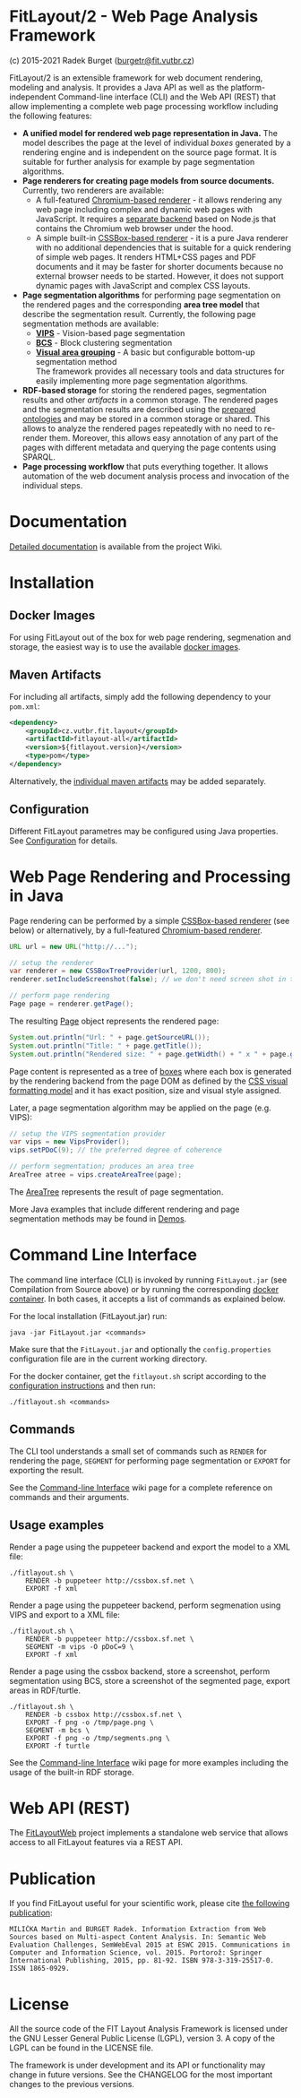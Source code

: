 # FitLayout/2 - Web Page Analysis Framework
(c) 2015-2021 Radek Burget (burgetr@fit.vutbr.cz)

FitLayout/2 is an extensible framework for web document rendering, modeling and analysis. It provides a Java API as well as the platform-independent Command-line interface (CLI) and the Web API (REST) that allow implementing a complete web page processing workflow including the following features:  

- **A unified model for rendered web page representation in Java.** The model describes the page at the level of individual *boxes* generated by a rendering engine and is independent on the source page format. It is suitable for further analysis for example by page segmentation algorithms.
- **Page renderers for creating page models from source documents.** Currently, two renderers are available:
  - A full-featured [Chromium-based renderer](https://github.com/FitLayout/FitLayout/tree/main/fitlayout-render-puppeteer) - it allows rendering any web page including complex and dynamic web pages with JavaScript. It requires a [separate backend](https://github.com/FitLayout/fitlayout-puppeteer) based on Node.js that contains the Chromium web browser under the hood.
  - A simple built-in [CSSBox-based renderer](https://github.com/FitLayout/FitLayout/tree/main/fitlayout-render-cssbox) - it is a pure Java renderer with no additional dependencies that is suitable for a quick rendering of simple web pages. It renders HTML+CSS pages and PDF documents and it may be faster for shorter documents because no external browser needs to be started. However, it does not support dynamic pages with JavaScript and complex CSS layouts.
- **Page segmentation algorithms** for performing page segmentation on the rendered pages and the corresponding **area tree model** that describe the segmentation result. Currently, the following page segmentation methods are available:
  - **[VIPS](https://github.com/FitLayout/FitLayout/tree/main/fitlayout-segm-vips)** - Vision-based page segmentation
  - **[BCS](https://github.com/FitLayout/FitLayout/tree/main/fitlayout-segm-bcs)** - Block clustering segmentation 
  - **[Visual area grouping](https://github.com/FitLayout/FitLayout/tree/main/fitlayout-segm-base)** - A basic but configurable bottom-up segmentation method \
   The framework provides all necessary tools and data structures for easily implementing more page segmentation algorithms.
- **RDF-based storage** for storing the rendered pages, segmentation results and other *artifacts* in a common storage. The rendered pages and the segmentation results are described using the [prepared ontologies](https://github.com/FitLayout/FitLayout.github.io/tree/main/ontology) and may be stored in a common storage or shared. This allows to analyze the rendered pages repeatedly with no need to re-render them. Moreover, this allows easy annotation of any part of the pages with different metadata and querying the page contents using SPARQL.
- **Page processing workflow** that puts everything together. It allows automation of the web document analysis process and invocation of the individual steps.

# Documentation

[Detailed documentation](https://github.com/FitLayout/FitLayout/wiki) is available from the project Wiki.

# Installation

## Docker Images

For using FitLayout out of the box for web page rendering, segmenation and storage, the easiest way is to use the available [docker images](https://github.com/FitLayout/docker-images).

## Maven Artifacts

For including all artifacts, simply add the following dependency to your `pom.xml`:

```xml
<dependency>
    <groupId>cz.vutbr.fit.layout</groupId>
    <artifactId>fitlayout-all</artifactId>
    <version>${fitlayout.version}</version>
    <type>pom</type>
</dependency>
```

Alternatively, the [individual maven artifacts](https://search.maven.org/search?q=g:cz.vutbr.fit.layout) may be added separately.

## Configuration

Different FitLayout parametres may be configured using Java properties. See [Configuration](https://github.com/FitLayout/FitLayout/wiki/Installation#configuration) for details.


# Web Page Rendering and Processing in Java

Page rendering can be performed by a simple [CSSBox-based renderer](https://github.com/FitLayout/FitLayout/tree/main/fitlayout-render-cssbox) (see below) or alternatively, by a full-featured [Chromium-based renderer](https://github.com/FitLayout/FitLayout/tree/main/fitlayout-render-puppeteer).

```java
URL url = new URL("http://...");

// setup the renderer
var renderer = new CSSBoxTreeProvider(url, 1200, 800);
renderer.setIncludeScreenshot(false); // we don't need screen shot in this demo

// perform page rendering
Page page = renderer.getPage();
```

The resulting [Page](http://fitlayout.github.io/api/latest/cz.vutbr.fit.layout.core/cz/vutbr/fit/layout/model/Page.html) object represents the rendered page:

```java
System.out.println("Url: " + page.getSourceURL());
System.out.println("Title: " + page.getTitle());
System.out.println("Rendered size: " + page.getWidth() + " x " + page.getHeight() + " px");
```

Page content is represented as a tree of [boxes](http://fitlayout.github.io/api/latest/cz.vutbr.fit.layout.core/cz/vutbr/fit/layout/model/Box.html) where each box is generated by the rendering backend from the page DOM as defined by the [CSS visual formatting model](https://www.w3.org/TR/CSS22/visuren.html) and it has exact position, size and visual style assigned.

Later, a page segmentation algorithm may be applied on the page (e.g. VIPS):

```java
// setup the VIPS segmentation provider
var vips = new VipsProvider();
vips.setPDoC(9); // the preferred degree of coherence

// perform segmentation; produces an area tree
AreaTree atree = vips.createAreaTree(page);
```

The [AreaTree](http://fitlayout.github.io/api/latest/cz.vutbr.fit.layout.core/cz/vutbr/fit/layout/model/AreaTree.html) represents the result of page segmentation.

More Java examples that include different rendering and page segmentation methods may be found in [Demos](https://github.com/FitLayout/Demos).

# Command Line Interface

The command line interface (CLI) is invoked by running `FitLayout.jar` (see Compilation from Source above) or by running the corresponding [docker container](https://github.com/FitLayout/docker-images/tree/main/fitlayout-cli). In both cases, it accepts a list of commands as explained below.

For the local installation (FitLayout.jar) run:
```
java -jar FitLayout.jar <commands>
```
Make sure that the `FitLayout.jar` and optionally the `config.properties` configuration file are in the current working directory.

For the docker container, get the `fitlayout.sh` script according to the [configuration instructions](https://github.com/FitLayout/docker-images/tree/main/fitlayout-cli) and then run:

```
./fitlayout.sh <commands>
```

## Commands

The CLI tool understands a small set of commands such as `RENDER` for rendering the page, `SEGMENT` for performing page segmentation or `EXPORT` for exporting the result.

See the [Command-line Interface](https://github.com/FitLayout/FitLayout/wiki/Command-line-Interface) wiki page for a complete reference on commands and their arguments.

## Usage examples

Render a page using the puppeteer backend and export the model to a XML file:

```
./fitlayout.sh \
    RENDER -b puppeteer http://cssbox.sf.net \
    EXPORT -f xml
```

Render a page using the puppeteer backend, perform segmenation using VIPS and export to a XML file:

```
./fitlayout.sh \
    RENDER -b puppeteer http://cssbox.sf.net \
    SEGMENT -m vips -O pDoC=9 \
    EXPORT -f xml
```

Render a page using the cssbox backend, store a screenshot, perform segmentation using BCS, store a screenshot of the segmented page, export areas in RDF/turtle.

```
./fitlayout.sh \
    RENDER -b cssbox http://cssbox.sf.net \
    EXPORT -f png -o /tmp/page.png \
    SEGMENT -m bcs \
    EXPORT -f png -o /tmp/segments.png \
    EXPORT -f turtle
```

See the [Command-line Interface](https://github.com/FitLayout/FitLayout/wiki/Command-line-Interface) wiki page for more examples including the usage of the built-in RDF storage.

# Web API (REST)

The [FitLayoutWeb](https://github.com/FitLayout/FitLayoutWeb) project implements a standalone web service that allows access to all FitLayout features via a REST API.

# Publication

If you find FitLayout useful for your scientific work, please cite [the following publication](https://link.springer.com/chapter/10.1007/978-3-319-25518-7_7):

```
MILIČKA Martin and BURGET Radek. Information Extraction from Web Sources based on Multi-aspect Content Analysis. In: Semantic Web Evaluation Challenges, SemWebEval 2015 at ESWC 2015. Communications in Computer and Information Science, vol. 2015. Portorož: Springer International Publishing, 2015, pp. 81-92. ISBN 978-3-319-25517-0. ISSN 1865-0929.
```


# License

All the source code of the FIT Layout Analysis Framework is licensed under the GNU Lesser General
Public License (LGPL), version 3. A copy of the LGPL can be found 
in the LICENSE file.

The framework is under development and its API or functionality may change in future versions.
See the CHANGELOG for the most important changes to the previous versions.
